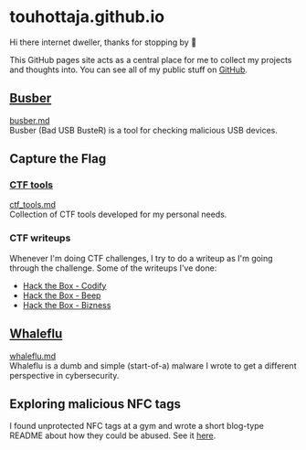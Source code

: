 # touhottaja.github.io
Hi there internet dweller, thanks for stopping by 👋

This GitHub pages site acts as a central place for me to collect my projects and thoughts into. You can see all of my public stuff on [GitHub](https://github.com/Touhottaja).

## [Busber](busber.md)
[busber.md](busber.md)  
Busber (Bad USB BusteR) is a tool for checking malicious USB devices.

## Capture the Flag
### [CTF tools](ctf_tools.md)
[ctf_tools.md](ctf_tools.md)  
Collection of CTF tools developed for my personal needs.

### CTF writeups
Whenever I'm doing CTF challenges, I try to do a writeup as I'm going through the challenge. Some of the writeups I've done:
- [Hack the Box - Codify](https://github.com/Touhottaja/hacking_playground/blob/main/writeups/htb_codify/htb_codify.md)
- [Hack the Box - Beep](https://github.com/Touhottaja/hacking_playground/blob/main/writeups/htb_beep/htb_beep.md)
- [Hack the Box - Bizness](https://github.com/Touhottaja/hacking_playground/blob/main/writeups/htb_bizness/htb_bizness.md)

## [Whaleflu](whaleflu.md)
[whaleflu.md](whaleflu.md)  
Whaleflu is a dumb and simple (start-of-a) malware I wrote to get a different perspective in cybersecurity.

## Exploring malicious NFC tags
I found unprotected NFC tags at a gym and wrote a short blog-type README about how they could be abused. See it [here](https://github.com/Touhottaja/hacking_playground/blob/main/blog/malicious_nfc.md).
